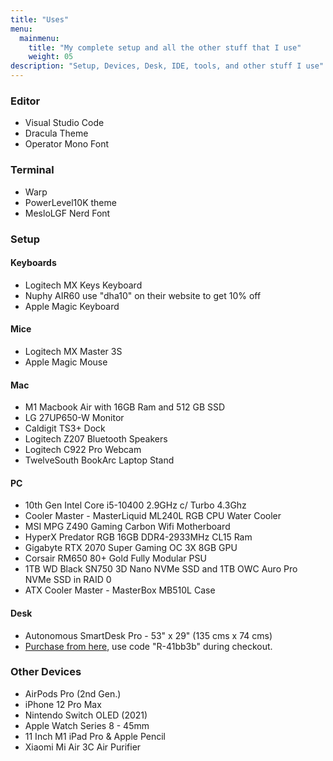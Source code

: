 ```yaml
---
title: "Uses"
menu:
  mainmenu:
    title: "My complete setup and all the other stuff that I use"
    weight: 05
description: "Setup, Devices, Desk, IDE, tools, and other stuff I use"
---
```


### Editor

- Visual Studio Code
- Dracula Theme
- Operator Mono Font

### Terminal

- Warp
- PowerLevel10K theme
- MesloLGF Nerd Font

### Setup

#### Keyboards

- Logitech MX Keys Keyboard
- Nuphy AIR60 use "dha10" on their website to get 10% off
- Apple Magic Keyboard

#### Mice

- Logitech MX Master 3S
- Apple Magic Mouse

#### Mac

- M1 Macbook Air with 16GB Ram and 512 GB SSD
- LG 27UP650-W Monitor
- Caldigit TS3+ Dock
- Logitech Z207 Bluetooth Speakers
- Logitech C922 Pro Webcam
- TwelveSouth BookArc Laptop Stand

#### PC

- 10th Gen Intel Core i5-10400 2.9GHz c/ Turbo 4.3Ghz
- Cooler Master - MasterLiquid ML240L RGB CPU Water Cooler
- MSI MPG Z490 Gaming Carbon Wifi Motherboard
- HyperX Predator RGB 16GB DDR4-2933MHz CL15 Ram
- Gigabyte RTX 2070 Super Gaming OC 3X 8GB GPU
- Corsair RM650 80+ Gold Fully Modular PSU
- 1TB WD Black SN750 3D Nano NVMe SSD and 1TB OWC Auro Pro NVMe SSD in RAID 0
- ATX Cooler Master - MasterBox MB510L Case

#### Desk

- Autonomous SmartDesk Pro - 53" x 29" (135 cms x 74 cms)
- [Purchase from here](https://rb.gy/ppokil), use code "R-41bb3b" during checkout.

### Other Devices

- AirPods Pro (2nd Gen.)
- iPhone 12 Pro Max
- Nintendo Switch OLED (2021)
- Apple Watch Series 8 - 45mm
- 11 Inch M1 iPad Pro & Apple Pencil
- Xiaomi Mi Air 3C Air Purifier
